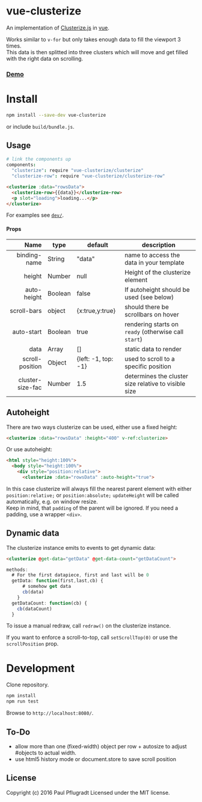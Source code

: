 # vue-clusterize

An implementation of [Clusterize.js](https://nexts.github.io/Clusterize.js/) in [vue](http://vuejs.org/).

Works similar to `v-for` but only takes enough data to fill the viewport  3 times.  
This data is then splitted into three clusters which will move and get filled with the right data on scrolling.

### [Demo](https://paulpflug.github.io/vue-clusterize)

# Install

```sh
npm install --save-dev vue-clusterize
```
or include `build/bundle.js`.

## Usage
```coffee
# link the components up
components:
  "clusterize": require "vue-clusterize/clusterize"
  "clusterize-row": require "vue-clusterize/clusterize-row"
```
```html
<clusterize :data="rowsData">
  <clusterize-row>{{data}}</clusterize-row>
  <p slot="loading">loading...</p>
</clusterize>
```
For examples see [`dev/`](https://github.com/vue-comps/vue-clusterize/tree/master/dev).

#### Props
| Name | type | default | description |
| ---:| --- | ---| --- |
| binding-name | String | "data" | name to access the data in your template |
| height | Number | null | Height of the clusterize element |
| auto-height | Boolean | false | If autoheight should be used (see below) |
| scroll-bars | object | {x:true,y:true}| should there be scrollbars on hover |
| auto-start | Boolean | true | rendering starts on `ready` (otherwise call `start`)|
| data | Array | [] | static data to render |
| scroll-position | Object | {left: -1, top: -1} | used to scroll to a specific position |
| cluster-size-fac | Number | 1.5 | determines the cluster size relative to visible size |

## Autoheight

There are two ways clusterize can be used, either use a fixed height:
```html
<clusterize :data="rowsData" :height="400" v-ref:clusterize>
```

Or use autoheight:
```html
<html style="height:100%">
  <body style="height:100%">
    <div style="position:relative">
      <clusterize :data="rowsData" :auto-height="true">
```
In this case clusterize will always fill the nearest parent element with either `position:relative;` or `position:absolute;`
`updateHeight` will be called automatically, e.g. on window resize.  
Keep in mind, that `padding` of the parent will be ignored. If you need a padding, use a wrapper `<div>`.

## Dynamic data

The clusterize instance emits to events to get dynamic data:
```html
<clusterize @get-data="getData" @get-data-count="getDataCount">
```
```js
methods:
  # For the first datapiece, first and last will be 0
  getData: function(first,last,cb) {
      # somehow get data
      cb(data)
    }
  getDataCount: function(cb) {
    cb(dataCount)
  }
```
To issue a manual redraw, call `redraw()` on the clusterize instance.

If you want to enforce a scroll-to-top, call `setScrollTop(0)` or use the `scrollPosition` prop.

# Development
Clone repository.
```sh
npm install
npm run test
```
Browse to `http://localhost:8080/`.

## To-Do
- allow more than one (fixed-width) object per row + autosize to adjust #objects to actual width.
- use html5 history mode or document.store to save scroll position

## License
Copyright (c) 2016 Paul Pflugradt
Licensed under the MIT license.
